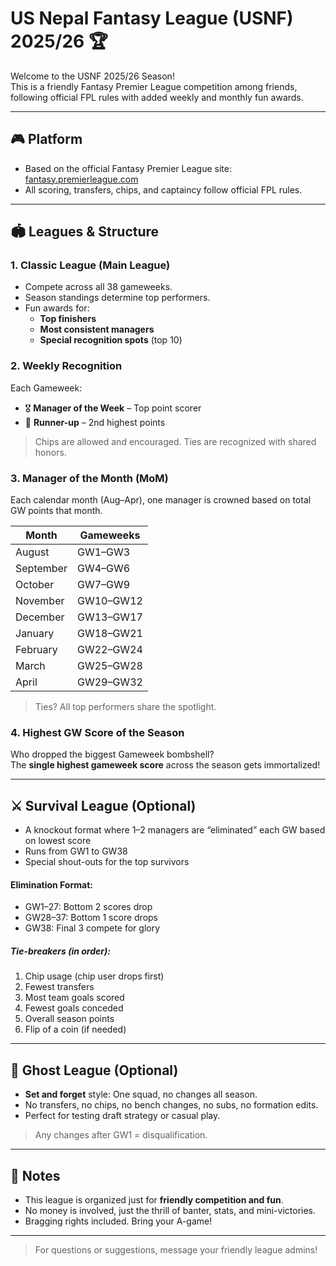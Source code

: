 # US Nepal Fantasy League (USNF) 2025/26 🏆

Welcome to the USNF 2025/26 Season!  
This is a friendly Fantasy Premier League competition among friends, following official FPL rules with added weekly and monthly fun awards.

---

## 🎮 Platform

- Based on the official Fantasy Premier League site: [fantasy.premierleague.com](https://fantasy.premierleague.com)
- All scoring, transfers, chips, and captaincy follow official FPL rules.

---

## 🏟️ Leagues & Structure

### 1. Classic League (Main League)
- Compete across all 38 gameweeks.
- Season standings determine top performers.
- Fun awards for:
  - **Top finishers**
  - **Most consistent managers**
  - **Special recognition spots** (top 10)

### 2. Weekly Recognition
Each Gameweek:
- 🎖️ **Manager of the Week** – Top point scorer
- 🥈 **Runner-up** – 2nd highest points

> Chips are allowed and encouraged. Ties are recognized with shared honors.

### 3. Manager of the Month (MoM)
Each calendar month (Aug–Apr), one manager is crowned based on total GW points that month.

| Month      | Gameweeks       |
|------------|------------------|
| August     | GW1–GW3          |
| September  | GW4–GW6          |
| October    | GW7–GW9          |
| November   | GW10–GW12        |
| December   | GW13–GW17        |
| January    | GW18–GW21        |
| February   | GW22–GW24        |
| March      | GW25–GW28        |
| April      | GW29–GW32        |

> Ties? All top performers share the spotlight.

### 4. Highest GW Score of the Season
Who dropped the biggest Gameweek bombshell?  
The **single highest gameweek score** across the season gets immortalized!

---

## ⚔️ Survival League (Optional)
- A knockout format where 1–2 managers are “eliminated” each GW based on lowest score
- Runs from GW1 to GW38
- Special shout-outs for the top survivors

#### Elimination Format:
- GW1–27: Bottom 2 scores drop
- GW28–37: Bottom 1 score drops
- GW38: Final 3 compete for glory

##### Tie-breakers (in order):
1. Chip usage (chip user drops first)
2. Fewest transfers
3. Most team goals scored
4. Fewest goals conceded
5. Overall season points
6. Flip of a coin (if needed)

---

## 👻 Ghost League (Optional)
- **Set and forget** style: One squad, no changes all season.
- No transfers, no chips, no bench changes, no subs, no formation edits.
- Perfect for testing draft strategy or casual play.

> Any changes after GW1 = disqualification.

---

## 🙌 Notes
- This league is organized just for **friendly competition and fun**.
- No money is involved, just the thrill of banter, stats, and mini-victories.
- Bragging rights included. Bring your A-game!

---

> For questions or suggestions, message your friendly league admins!
